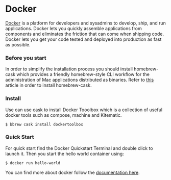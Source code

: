 # Docker

[Docker](https://docs.docker.com) is a platform for developers and sysadmins to develop, ship, and run applications. Docker lets you quickly assemble applications from components and eliminates the friction that can come when shipping code. Docker lets you get your code tested and deployed into production as fast as possible.

### Before you start

In order to simplify the installation process you should install homebrew-cask which provides a friendly homebrew-style CLI workflow for the administration of Mac applications distributed as binaries. Refer to [this](../Homebrew/Cask.md) article in order to install homebrew-cask.

### Install

Use can use cask to install Docker Tooolbox which is a collection of useful docker tools such as compose, machine and Kitematic.

    $ bbrew cask install dockertoolbox

### Quick Start

For quick start find the Docker Quickstart Terminal and double click to launch it. Then you start the hello world container using:

    $ docker run hello-world

You can find more about docker follow the [documentation here](https://docs.docker.com/).
